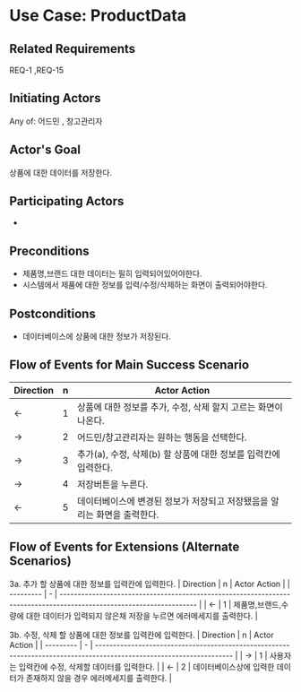 # Use Case: ProductData

## **Related Requirements**

REQ-1 ,REQ-15

## **Initiating Actors**

Any of: 어드민 , 창고관리자

## **Actor's Goal**

상품에 대한 데이터를 저장한다.

## **Participating Actors**

 - 

## **Preconditions**

- 제품명,브랜드 대한 데이터는 필히 입력되어있어야한다.
- 시스템에서 제품에 대한 정보를 입력/수정/삭제하는 화면이 출력되어야한다.

## **Postconditions**

- 데이터베이스에 상품에 대한 정보가 저장된다.

## Flow of Events for Main Success Scenario
| Direction | n | Actor Action                                                                                                         |
| --------- | - | -------------------------------------------------------------------------------------------------------------------- |
| ←         | 1 | 상품에 대한 정보를 추가, 수정, 삭제 할지 고르는 화면이 나온다. |
| →         | 2 | 어드민/창고관리자는 원하는 행동을 선택한다. |
| →         | 3 | 추가(a), 수정, 삭제(b) 할 상품에 대한 정보를 입력칸에 입력한다.|
| →         | 4 | 저장버튼을 누른다. |
| ←         | 5 | 데이터베이스에 변경된 정보가 저장되고 저장됐음을 알리는 화면을 출력한다. |


## Flow of Events for Extensions (Alternate Scenarios)
3a. 추가 할 상품에 대한 정보를 입력칸에 입력한다.
| Direction | n | Actor Action                                                                                                         |
| --------- | - | -------------------------------------------------------------------------------------------------------------------- |
| ←         | 1 | 제품명,브랜드,수량에 대한 데이터가 입력되지 않은채 저장을 누르면 에러메세지를 출력한다. |

3b. 수정, 삭제 할 상품에 대한 정보를 입력칸에 입력한다.
| Direction | n | Actor Action                                                                                                         |
| --------- | - | -------------------------------------------------------------------------------------------------------------------- |
| →         | 1 | 사용자는 입력칸에 수정, 삭제할 데이터를 입력한다. |
| ←         | 2 | 데이터베이스상에 입력한 데이터가 존재하지 않을 경우 에러메세지를 출력한다. |
